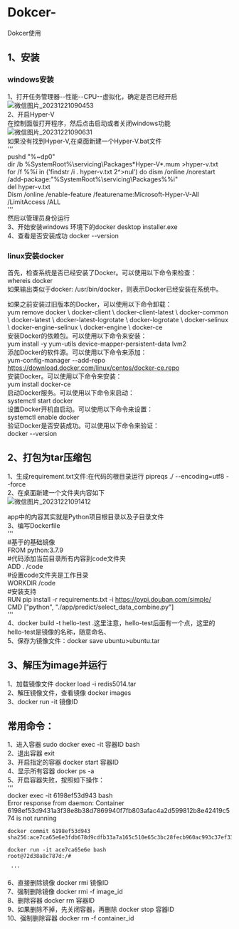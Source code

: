 # Dokcer-
Dokcer使用
## 1、安装
### windows安装
  1、打开任务管理器--性能--CPU--虚拟化，确定是否已经开启
  ![微信图片_20231221090453](https://github.com/waallf/Dokcer-/assets/30369148/9521e126-5e87-4155-ac06-8cb956ed8782)  
  2、开启Hyper-V  
  在控制面版打开程序，然后点击启动或者关闭windows功能  ![微信图片_20231221090631](https://github.com/waallf/Dokcer-/assets/30369148/c743288b-6fc8-416d-a6ac-284461e14982)  
 如果没有找到Hyper-V,在桌面新建一个Hyper-V.bat文件  
 '''  
 pushd "%~dp0"  
 dir /b %SystemRoot%\servicing\Packages\*Hyper-V*.mum >hyper-v.txt  
 for /f %%i in ('findstr /i . hyper-v.txt 2^>nul') do dism /online /norestart /add-package:"%SystemRoot%\servicing\Packages\%%i"  
 del hyper-v.txt  
 Dism /online /enable-feature /featurename:Microsoft-Hyper-V-All /LimitAccess /ALL  
 '''  
 然后以管理员身份运行  
 3、开始安装windows 环境下的docker desktop installer.exe  
 4、查看是否安装成功 docker --version  
### linux安装docker  
首先，检查系统是否已经安装了Docker。可以使用以下命令来检查：  
whereis docker  
如果输出类似于docker: /usr/bin/docker，则表示Docker已经安装在系统中。  
  
如果之前安装过旧版本的Docker，可以使用以下命令卸载：  
yum remove docker \ docker-client \ docker-client-latest \ docker-common \ docker-latest \ docker-latest-logrotate \ docker-logrotate \ docker-selinux \ docker-engine-selinux \ docker-engine \ docker-ce  
安装Docker的依赖包。可以使用以下命令来安装：  
yum install -y yum-utils device-mapper-persistent-data lvm2  
添加Docker的软件源。可以使用以下命令来添加：  
yum-config-manager --add-repo https://download.docker.com/linux/centos/docker-ce.repo  
安装Docker。可以使用以下命令来安装：  
yum install docker-ce  
启动Docker服务。可以使用以下命令来启动：  
systemctl start docker  
设置Docker开机自启动。可以使用以下命令来设置：  
systemctl enable docker  
验证Docker是否安装成功。可以使用以下命令来验证：  
docker --version  
## 2、打包为tar压缩包  
  1、生成requirement.txt文件:在代码的根目录运行 pipreqs ./ --encoding=utf8 --force  
  2、在桌面新建一个文件夹内容如下  
  ![微信图片_20231221091412](https://github.com/waallf/Dokcer-/assets/30369148/060998da-f26d-450a-90e8-35330e6659a3)  

   app中的内容其实就是Python项目根目录以及子目录文件  
  3、编写Dockerfile  
  '''  
  #基于的基础镜像  
  FROM python:3.7.9  
  #代码添加当前目录所有内容到code文件夹  
  ADD . /code  
  #设置code文件夹是工作目录  
  WORKDIR /code  
  #安装支持  
  RUN pip install -r requirements.txt -i https://pypi.douban.com/simple/  
  CMD ["python", "./app/predict/select_data_combine.py"]  
  '''  
  4、docker build -t hello-test .这里注意，hello-test后面有一个点，这里的hello-test是镜像的名称，随意命名、  
  5、保存为镜像文件：docker save ubuntu>ubuntu.tar  
  
## 3、解压为image并运行  
  1、加载镜像文件 docker load -i redis5014.tar  
  2、解压镜像文件，查看镜像 docker images  
  3、docker run -it 镜像ID  

## 常用命令：  
   1、进入容器 sudo docker exec -it 容器ID bash  
   2、退出容器 exit  
   3、开启指定的容器 docker start 容器ID  
   4、显示所有容器 docker ps -a  
   5、开启容器失败，按照如下操作：  
     '''  
     docker exec -it 6198ef53d943 bash  
     Error response from daemon: Container 6198ef53d9431a3f38e8b38d7869940f7fb803afac4a2d599812b8e42419c574 is not running  

    docker commit 6198ef53d943  
    sha256:ace7ca65e6e3fdb678d9cdfb33a7a165c510e65c3bc28fecb960ac993c37ef33  

    docker run -it ace7ca65e6e bash  
    root@72d38a8c787d:/#  

     '''  
  6、直接删除镜像 docker rmi 镜像ID  
  7、强制删除镜像 docker rmi -f image_id  
  8、删除容器 docker rm 容器ID  
  9、如果删除不掉，先关闭容器，再删除 docker stop 容器ID  
  10、强制删除容器 docker rm -f container_id  

